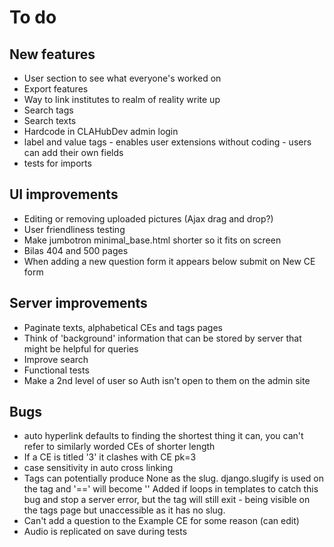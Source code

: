 # To do

## New features
- User section to see what everyone's worked on
- Export features
- Way to link institutes to realm of reality write up
- Search tags
- Search texts
- Hardcode in CLAHubDev admin login
- label and value tags - enables user extensions without coding - users can add their own fields
- tests for imports

## UI improvements
- Editing or removing uploaded pictures (Ajax drag and drop?)
- User friendliness testing
- Make jumbotron minimal_base.html shorter so it fits on screen
- Bilas 404 and 500 pages
- When adding a new question form it appears below submit on New CE form

## Server improvements
- Paginate texts, alphabetical CEs and tags pages
- Think of 'background' information that can be stored by server that might be helpful for queries
- Improve search
- Functional tests
- Make a 2nd level of user so Auth isn't open to them on the admin site

## Bugs
- auto hyperlink defaults to finding the shortest thing it can, you can't refer to similarly worded CEs of shorter length
- If a CE is titled '3' it clashes with CE pk=3
- case sensitivity in auto cross linking
- Tags can potentially produce None as the slug. django.slugify is used on the tag and '==' will become ''
Added if loops in templates to catch this bug and stop a server error, but the tag will still exit - being
visible on the tags page but unaccessible as it has no slug.
- Can't add a question to the Example CE for some reason (can edit)
- Audio is replicated on save during tests





